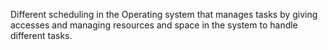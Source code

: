 Different scheduling in the Operating system that manages tasks by giving accesses and managing resources and space in the system to handle different tasks.
